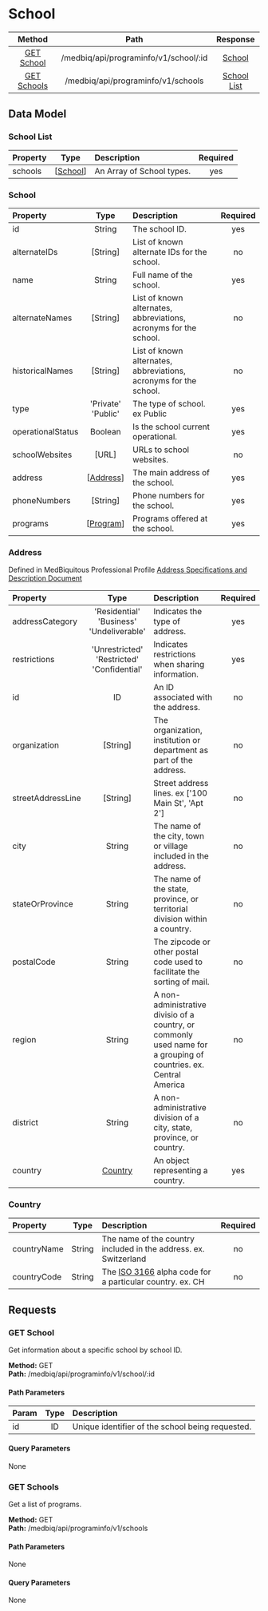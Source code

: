 # School
|     Method                      |       Path                                  |         Response                    |
|    :------:                     |       :--:                                  |       :----------:                  |
|  [GET School](#get-school)      |    /medbiq/api/programinfo/v1/school/:id    |      [School](#school-1)            |  
|  [GET Schools](#get-schools)    |      /medbiq/api/programinfo/v1/schools     |    [School List](#school-list)      |  


## Data Model

### School List
|   Property  |        Type                 |        Description         | Required |
|   :------   |        :--:                 |        :----------         |  :--:    |
|   schools   | \[[School](#school-1)\]     |  An Array of School types. |   yes    |
  
  
### School
|    Property     |        Type         |                            Description                            | Required |
|    :------      |        :--:         |                            :----------                            |   :--:   |
|       id        |       String        |                          The school ID.                           |   yes    |
|  alternateIDs   |      [String]       |          List of known alternate IDs for the school.              |    no    |
|      name       |       String        |                     Full name of the school.                      |   yes    |
| alternateNames  |      [String]       |  List of known alternates, abbreviations, acronyms for the school.|    no    |
| historicalNames |      [String]       |  List of known alternates, abbreviations, acronyms for the school.|    no    |
|       type      | 'Private'<br>'Public' |               The type of school. ex Public                     |   yes    |
| operationalStatus |     Boolean       |                Is the school current operational.                 |   yes    |
|  schoolWebsites |       [URL]         |                      URLs to school websites.                     |    no    |
|     address     |\[[Address](#address)\]|                 The main address of the school.                 |   yes    |
|   phoneNumbers  |       [String]      |                    Phone numbers for the school.                  |   yes    |
|     programs    | \[[Program](https://github.com/medbiq/medbiq/blob/master/api/programinfo/v1/program/program.md#program-1)\]| Programs offered at the school. | yes | 


### Address
Defined in MedBiquitous Professional Profile [Address Specifications and Description Document](https://www.medbiq.org/working_groups/professional_profile/AddressSpecification.pdf)  
  
|   Property      |        Type         |                           Description                             | Required |
|   :------       |        :--:         |                           :----------                             |  :--:    |
| addressCategory | 'Residential'<br>'Business'<br>'Undeliverable' |  Indicates the type of address.        |   yes    |
| restrictions    | 'Unrestricted'<br>'Restricted'<br>'Confidential' | Indicates restrictions when sharing information.| yes  |
|      id         |         ID          |                An ID associated with the address.                 |   no     |
|  organization   |      [String]       |The organization, institution or department as part of the address.|   no     |
|streetAddressLine|      [String]       |         Street address lines. ex ['100 Main St', 'Apt 2']         |   no     |
|     city        |        String       |   The name of the city, town or village included in the address.  |   no     |
| stateOrProvince |        String       | The name of the state, province, or territorial division within a country.|  no  |
|   postalCode    |        String       | The zipcode or other postal code used to facilitate the sorting of mail.| no  |
|     region      |        String       | A non-administrative divisio of a country, or commonly used name for a grouping of countries. ex. Central America | no |
|     district    |        String       | A non-administrative division of a city, state, province, or country. | no |
|     country     | [Country](#country) |          An object representing a country.                        |   yes    |

### Country
|   Property      |        Type         |                           Description                             | Required |
|   :------       |        :--:         |                           :----------                             |  :--:    |
|  countryName    |       String        | The name of the country included in the address. ex. Switzerland  |    no    |
|  countryCode    |       String        | The [ISO 3166](https://www.iso.org/iso-3166-country-codes.html) alpha code for a particular country. ex. CH      |    no    |

## Requests
### GET School
Get information about a specific school by school ID.  
  
__Method:__  GET  
__Path:__ /medbiq/api/programinfo/v1/school/:id

#### Path Parameters
|   Param    |           Type           |       Description        |
|   :---     |        :--------:        |      :------------       |
|    id      |            ID            |  Unique identifier of the school being requested. |

#### Query Parameters
None


### GET Schools
Get a list of programs.  
  
__Method:__  GET  
__Path:__ /medbiq/api/programinfo/v1/schools

#### Path Parameters
None

#### Query Parameters
None
